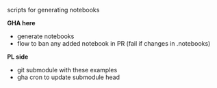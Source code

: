 scripts for generating notebooks

**GHA here**
- generate notebooks
- flow to ban any added notebook in PR (fail if changes in .notebooks)

**PL side**
- git submodule with these examples
- gha cron to update submodule head

